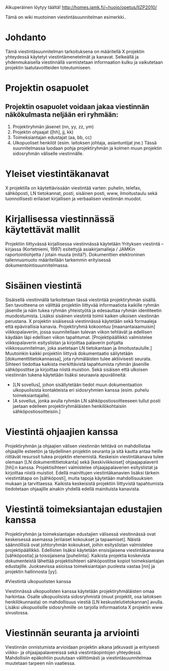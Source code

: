 
Alkuperäinen löytyy täältä! http://homes.jamk.fi/~huojo/opetus/IIZP2010/


Tämä on wiki muotoinen viestintäsuunnitelman esimerkki..


#	Johdanto

Tämä viestintäsuunnitelman tarkoituksena on määritellä X projektin yhteydessä käytetyt viestintämenetelmät ja  kanavat. Selkeällä ja yhdenmukaisella viestinnällä varmistetaan informaation kulku ja vaikutetaan projektin laatutavoitteiden toteutumiseen.
#	Projektin osapuolet

## Projektin osapuolet voidaan jakaa viestinnän näkökulmasta neljään eri ryhmään:
  1.	Projektiryhmän jäsenet (nn, yy, zz, ym)
  2.	Projektin ohjaajat ([hh], jj, kk)
  3.	Toimeksiantajan edustajat (aa, bb, cc)
  4.	Ulkopuoliset henkilöt (esim. laitoksen johtaja, asiantuntijat jne.)
Tässä suunnitelmassa luodaan pohja projektiryhmän ja kolmen muun projektin sidosryhmän väliselle viestinnälle. 

#	Yleiset viestintäkanavat

X projektilla on käytettävissään viestintää varten: puhelin, telefax, sähköposti, LN tietokannat, posti, sisäinen posti, www, ilmoitustaulu sekä luonnollisesti erilaiset kirjallisen ja verbaalisen viestinnän muodot. 
# Kirjallisessa viestinnässä käytettävät mallit
Projektiin liittyvässä kirjallisessa viestinnässä käytetään Yrityksen viestintä –kirjassa (Kortetniemi, 1997) esitettyjä asiakirjamalleja / JAMKin raportointiohjetta / jotain muuta (mitä?). Dokumenttien elektroninen tallennusmuoto määritellään tarkemmin erityisessä dokumentointisuunnitelmassa. 
#	Sisäinen viestintä

Sisäisellä viestinnällä tarkoitetaan tässä viestintää projektiryhmän sisällä. Sen tavoitteena on välittää projektiin liittyvää informaatiota kaikille ryhmän jäsenille ja näin tukea ryhmän yhteistyötä ja edesauttaa ryhmän identiteetin muodostumista. Lisäksi sisäinen viestintä toimii kaiken ulkoisen viestinnän perustana.
X projektin sisäisessä viestinnässä käytetään sekä formaaleja että epävirallisia kanavia. Projektiryhmä kokoontuu [maanantaiaamuisin] viikkopalaveriin, jossa suunnitellaan tulevan viikon tehtävät ja edellisen käydään läpi edellisen viikon tapahtumat. [Projektipäällikkö valmistelee viikkopalaverin esityslistan ja kirjoittaa palaverin pohjalta viikkosuunnitelman, joka asetetaan LN tietokantaan ja ilmoitustaululle.]  Muutoinkin kaikki projektiin liittyvä dokumentaatio säilytetään [dokumenttitietokannassa], jota ryhmäläisten tulee aktiivisesti seurata. Sihteeri tiedottaa kaikista merkittävistä tapahtumista ryhmän jäsenille sähköpostitse ja kirjoittaa niistä muistion. 
Sekä sisäisen että ulkoisen viestinnän tukena käytetään lisäksi seuraavia apuvälineitä:
-	[LN sovellus], johon sisällytetään tiedot muun dokumentaation ulkopuolisista kontakteista eri sidosryhmien kanssa (esim. puhelu toimeksiantajalle).  
-	[A sovellus, jonka avulla ryhmän LN sähköpostiosoitteeseen tullut posti jaetaan edelleen projektiryhmäläisten henkilökohtaisiin sähköpostiosoitteisiin.]

#	Viestintä ohjaajien kanssa

Projektiryhmän ja ohjaajien välisen viestinnän tehtävä on mahdollistaa ohjaajille esteetön ja täydellinen projektin seuranta ja sitä kautta antaa heille riittävät resurssit tukea projektin etenemistä. Keskeisin viestintäkanava tulee olemaan [LN dokumenttitietokanta] sekä [keskiviikkoiset] ohjaajapalaverit [hh]:n kanssa. Projektisihteeri valmistelee ohjaajapalaverien esityslistat ja kirjoittaa niistä muistiot. Edellä mainittujen viestintäkanavien lisäksi tärkein viestintätapa on [sähköposti], muita tapoja käytetään mahdollisuuksien mukaan ja tarvittaessa. Kaikista keskeisistä projektiin liittyvistä tapahtumista tiedotetaan ohjaajille ainakin yhdellä edellä mainituista kanavista.

#	Viestintä toimeksiantajan edustajien kanssa

Projektiryhmän ja toimeksiantajan edustajien välisessä viestinnässä ovat keskeisessä asemassa [erilaiset kokoukset ja tapaamiset]. Näistä säännöllisiä ovat johtoryhmän kokoukset, joihin esityslistan valmistelee projektipäällikkö. Edellisten lisäksi käytetään ensisijaisena viestintäkanavana [sähköpostia] ja toissijaisena [puhelinta]. Kaikista projektia koskevista dokumenteistä lähettää projektisihteeri sähköpostitse kopiot toimeksiantajan edustajille. Juoksevissa asioissa toimeksiantajan puolesta vastaa [nn] ja projektin hallinnosta [yy].

#Viestintä ulkopuolisten kanssa

Viestinnässä ulkopuolisten kanssa käytetään projektiryhmäläisten omaa harkintaa.  Osalle ulkopuolisista sidosryhmistä (muut projektit, osa laitoksen henkilökunnasta) on mahdollisuus viestiä [LN keskustelutietokannan] avulla. Lisäksi ulkopuolisille sidosryhmille on tarjolla informaatiota X projektin www sivustossa.


#	Viestinnän seuranta ja arviointi

Viestinnän onnistumista arvioidaan projektin aikana jatkuvasti ja erityisesti viikko- ja ohjaajapalavereissä sekä viestintäopintojen yhteydessä.  Mahdollisiin epäkohtiin puututaan välittömästi ja viestintäsuunnitelmaa muutetaan tarpeen niin vaatiessa.
